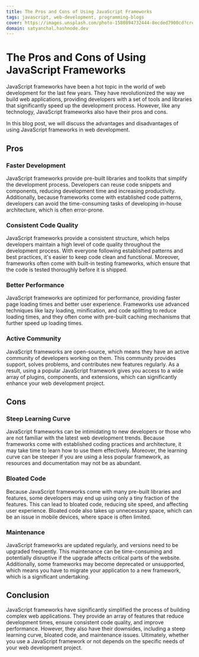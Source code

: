 ```yaml
---
title: The Pros and Cons of Using JavaScript Frameworks
tags: javascript, web-development, programming-blogs
cover: https://images.unsplash.com/photo-1580894732444-8ecded7900cd?crop=entropy&cs=tinysrgb&fit=max&fm=jpg&ixid=MnwzNDExMjB8MHwxfHNlYXJjaHwxNXx8Y29kaW5nfGVufDB8fHx8MTY3ODgyOTAzMw&ixlib=rb-4.0.3&q=80&w=1080
domain: satyanchal.hashnode.dev
--- 
```

# The Pros and Cons of Using JavaScript Frameworks

JavaScript frameworks have been a hot topic in the world of web development for the last few years. They have revolutionized the way we build web applications, providing developers with a set of tools and libraries that significantly speed up the development process. However, like any technology, JavaScript frameworks also have their pros and cons.

In this blog post, we will discuss the advantages and disadvantages of using JavaScript frameworks in web development.

## Pros

### Faster Development

JavaScript frameworks provide pre-built libraries and toolkits that simplify the development process. Developers can reuse code snippets and components, reducing development time and increasing productivity. Additionally, because frameworks come with established code patterns, developers can avoid the time-consuming tasks of developing in-house architecture, which is often error-prone.

### Consistent Code Quality

JavaScript frameworks provide a consistent structure, which helps developers maintain a high level of code quality throughout the development process. With everyone following established patterns and best practices, it's easier to keep code clean and functional. Moreover, frameworks often come with built-in testing frameworks, which ensure that the code is tested thoroughly before it is shipped.

### Better Performance

JavaScript frameworks are optimized for performance, providing faster page loading times and better user experience. Frameworks use advanced techniques like lazy loading, minification, and code splitting to reduce loading times, and they often come with pre-built caching mechanisms that further speed up loading times.

### Active Community

JavaScript frameworks are open-source, which means they have an active community of developers working on them. This community provides support, solves problems, and contributes new features regularly. As a result, using a popular JavaScript framework gives you access to a wide array of plugins, components, and extensions, which can significantly enhance your web development project.

## Cons

### Steep Learning Curve

JavaScript frameworks can be intimidating to new developers or those who are not familiar with the latest web development trends. Because frameworks come with established coding practices and architecture, it may take time to learn how to use them effectively. Moreover, the learning curve can be steeper if you are using a less popular framework, as resources and documentation may not be as abundant.

### Bloated Code

Because JavaScript frameworks come with many pre-built libraries and features, some developers may end up using only a tiny fraction of the features. This can lead to bloated code, reducing site speed, and affecting user experience. Bloated code also takes up unnecessary space, which can be an issue in mobile devices, where space is often limited.

### Maintenance

JavaScript frameworks are updated regularly, and versions need to be upgraded frequently. This maintenance can be time-consuming and potentially disruptive if the upgrade affects critical parts of the website. Additionally, some frameworks may become deprecated or unsupported, which means you have to migrate your application to a new framework, which is a significant undertaking.

## Conclusion

JavaScript frameworks have significantly simplified the process of building complex web applications. They provide an array of features that reduce development times, ensure consistent code quality, and improve performance. However, they also have their downsides, including a steep learning curve, bloated code, and maintenance issues. Ultimately, whether you use a JavaScript framework or not depends on the specific needs of your web development project.
